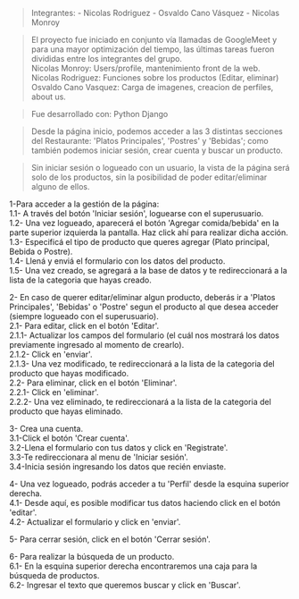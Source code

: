 > Integrantes:
    - Nicolas Rodriguez
    - Osvaldo Cano Vásquez
    - Nicolas Monroy

> El proyecto fue iniciado en conjunto vía llamadas de GoogleMeet y para una mayor optimización del tiempo, las últimas tareas fueron divididas entre los integrantes del grupo.  
Nicolas Monroy: Users/profile, mantenimiento front de la web.  
Nicolas Rodriguez: Funciones sobre los productos (Editar, eliminar)  
Osvaldo Cano Vasquez: Carga de imagenes, creacion de perfiles, about us.  


> Fue desarrollado con:
Python
Django


> Desde la página inicio, podemos acceder a las 3 distintas secciones del Restaurante: 'Platos Principales', 'Postres' y 'Bebidas'; como también podemos iniciar sesión, crear cuenta y buscar un producto.

> Sin iniciar sesión o logueado con un usuario, la vista de la página será solo de los productos, sin la posibilidad de poder editar/eliminar alguno de ellos.


1-Para acceder a la gestión de la página:  
     1.1- A través del botón 'Iniciar sesión', loguearse con el superusuario.  
     1.2- Una vez logueado, aparecerá el botón 'Agregar comida/bebida' en la parte superior izquierda la pantalla. Haz click ahí para realizar dicha acción.  
     1.3- Especificá el tipo de producto que queres agregar (Plato principal, Bebida o Postre).  
     1.4- Llená y enviá el formulario con los datos del producto.  
     1.5- Una vez creado, se agregará a la base de datos y te redireccionará a la lista de la categoria que hayas creado.  

2- En caso de querer editar/eliminar algun producto, deberás ir a 'Platos Principales', 'Bebidas' o 'Postre' segun el producto al que desea acceder (siempre logueado con el superusuario).  
     2.1- Para editar, click en el botón 'Editar'.  
         2.1.1- Actualizar los campos del formulario (el cuál nos mostrará los datos previamente ingresado al momento de crearlo).  
         2.1.2- Click en 'enviar'.  
         2.1.3- Una vez modificado, te redireccionará a la lista de la categoria del producto que hayas modificado.  
     2.2- Para eliminar, click en el botón 'Eliminar'.  
         2.2.1- Click en 'eliminar'.  
         2.2.2- Una vez eliminado, te redireccionará a la lista de la categoria del producto que hayas eliminado.  

3- Crea una cuenta.  
     3.1-Click el botón 'Crear cuenta'.  
     3.2-Llena el formulario con tus datos y click en 'Registrate'.  
     3.3-Te redireccionara al menu de 'Iniciar sesión'.  
     3.4-Inicia sesión ingresando los datos que recién enviaste.  

4- Una vez logueado, podrás acceder a tu 'Perfil' desde la esquina superior derecha.  
     4.1- Desde aquí, es posible modificar tus datos haciendo click en el botón 'editar'.  
     4.2- Actualizar el formulario y click en 'enviar'.  

5- Para cerrar sesión, click en el botón 'Cerrar sesión'.  

6- Para realizar la búsqueda de un producto.  
     6.1- En la esquina superior derecha encontraremos una caja para la búsqueda de productos.  
     6.2- Ingresar el texto que queremos buscar y click en 'Buscar'.  






